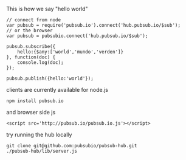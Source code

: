 This is how we say "hello world"

	// connect from node
	var pubsub = require('pubsub.io').connect('hub.pubsub.io/$sub');
	// or the browser
	var pubsub = pubsubio.connect('hub.pubsub.io/$sub');

	pubsub.subscribe({
		hello:{$any:['world','mundo','verden']}
	}, function(doc) {
		console.log(doc);
	});

	pubsub.publish({hello:'world'});
	
clients are currently available for node.js

	npm install pubsub.io

and browser side js

	<script src='http://pubsub.io/pubsub.io.js'></script>

try running the hub locally

	git clone git@github.com:pubsubio/pubsub-hub.git
	./pubsub-hub/lib/server.js